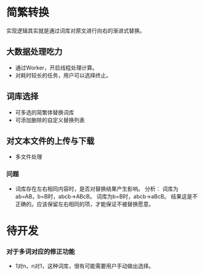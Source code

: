 # 简繁转换
实现逻辑其实就是通过词库对原文进行向右的渐进式替换。

## 大数据处理吃力
- 通过Worker，开启线程处理计算。
- 对耗时较长的任务，用户可以选择终止。

## 词库选择
- 可多选的简繁体替换词库
- 可添加删除的自定义替换列表

## 对文本文件的上传与下载
- 多文件处理

### 问题
- 词库存在左右相同内容时，是否对替换结果产生影响。
	分析：
	词库为ab=AB，b=B时，abcb->ABcB。
	词库为b=B时，abcb->aBcB。
	结果这是不正确的。应该保留左右相同的项，才能保证不被替换愿意。


# 待开发
### 对于多词对应的修正功能
- 1对n，n对1，这种词库，很有可能需要用户手动做出选择。